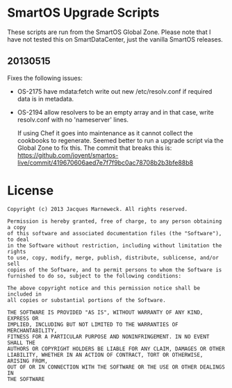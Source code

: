 # SmartOS Upgrade Scripts

These scripts are run from the SmartOS Global Zone.  Please note that I have not tested this on SmartDataCenter,
just the vanilla SmartOS releases.

## 20130515

Fixes the following issues:
 * OS-2175 have mdata:fetch write out new /etc/resolv.conf if required data is in metadata.
 * OS-2194 allow resolvers to be an empty array and in that case, write resolv.conf with no 'nameserver' lines.

   If using Chef it goes into maintenance as it cannot collect the cookbooks to regenerate.  Seemed better to run
   a upgrade script via the Global Zone to fix this.  The commit that breaks this is: 
   https://github.com/joyent/smartos-live/commit/419670606aed7e7f7f9bc0ac78708b2b3bfe88b8

# License

```
Copyright (c) 2013 Jacques Marneweck. All rights reserved.

Permission is hereby granted, free of charge, to any person obtaining a copy
of this software and associated documentation files (the "Software"), to deal
in the Software without restriction, including without limitation the rights
to use, copy, modify, merge, publish, distribute, sublicense, and/or sell
copies of the Software, and to permit persons to whom the Software is
furnished to do so, subject to the following conditions:

The above copyright notice and this permission notice shall be included in
all copies or substantial portions of the Software.

THE SOFTWARE IS PROVIDED "AS IS", WITHOUT WARRANTY OF ANY KIND, EXPRESS OR
IMPLIED, INCLUDING BUT NOT LIMITED TO THE WARRANTIES OF MERCHANTABILITY,
FITNESS FOR A PARTICULAR PURPOSE AND NONINFRINGEMENT. IN NO EVENT SHALL THE
AUTHORS OR COPYRIGHT HOLDERS BE LIABLE FOR ANY CLAIM, DAMAGES OR OTHER
LIABILITY, WHETHER IN AN ACTION OF CONTRACT, TORT OR OTHERWISE, ARISING FROM,
OUT OF OR IN CONNECTION WITH THE SOFTWARE OR THE USE OR OTHER DEALINGS IN
THE SOFTWARE
```
